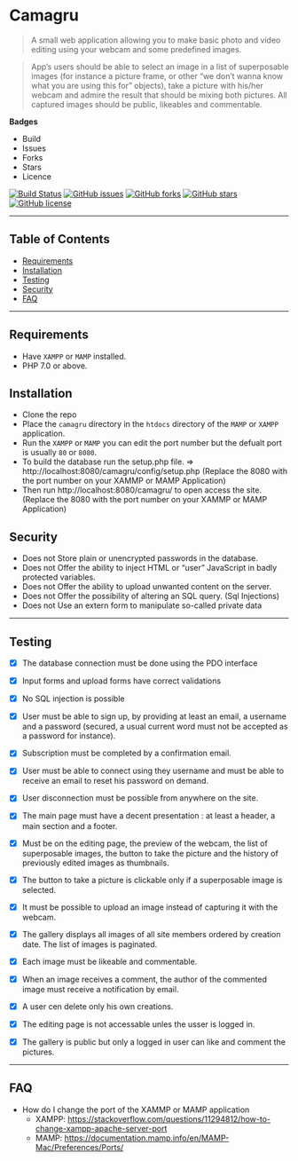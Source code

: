 # Camagru

> A small web application allowing you to make basic photo and video editing using your webcam and some predefined images.

> App’s users should be able to select an image in a list of superposable images (for instance a picture frame, or other “we don’t wanna know what you are using this for” objects), take a picture with his/her webcam and admire the result that should be mixing both pictures. All captured images should be public, likeables and commentable. </br>


**Badges**

- Build
- Issues
- Forks
- Stars
- Licence

[![Build Status](http://img.shields.io/travis/badges/badgerbadgerbadger.svg?style=flat-square)](https://travis-ci.org/badges/badgerbadgerbadger)
<a href="https://github.com/The-only-blue/Camagru/issues"><img alt="GitHub issues" src="https://img.shields.io/github/issues/The-only-blue/Camagru"></a>
<a href="https://github.com/The-only-blue/Camagru/network"><img alt="GitHub forks" src="https://img.shields.io/github/forks/The-only-blue/Camagru"></a>
<a href="https://github.com/The-only-blue/Camagru/stargazers"><img alt="GitHub stars" src="https://img.shields.io/github/stars/The-only-blue/Camagru"></a>
<a href="https://github.com/The-only-blue/Camagru"><img alt="GitHub license" src="https://img.shields.io/github/license/The-only-blue/Camagru"></a>


---
## Table of Contents

- [Requirements](#requirements)
- [Installation](#installation)
- [Testing](#testing)
- [Security](#security)
- [FAQ](#faq)
---

## Requirements

- Have `XAMPP` or `MAMP` installed.
- PHP 7.0 or above.

## Installation

- Clone the repo
- Place the `camagru` directory in the `htdocs` directory of the `MAMP` or `XAMPP` application.
- Run the `XAMPP` or `MAMP` you can edit the port number but the defualt port is usually `80` or `8080`.
- To build the database run the setup.php file. => http://localhost:8080/camagru/config/setup.php (Replace the 8080 with the port number on your XAMMP or MAMP Application)
- Then run http://localhost:8080/camagru/ to open access the site. (Replace the 8080 with the port number on your XAMMP or MAMP Application)

## Security

- Does not Store plain or unencrypted passwords in the database.
- Does not Offer the ability to inject HTML or “user” JavaScript in badly protected variables.
- Does not Offer the ability to upload unwanted content on the server.
- Does not Offer the possibility of altering an SQL query. (Sql Injections) 
- Does not Use an extern form to manipulate so-called private data

---
## Testing

- [x] The database connection must be done using the PDO interface

- [x] Input forms and upload forms have correct validations

- [x] No SQL injection is possible

- [x] User must be able to sign up, by providing at least an email, a username and a password (secured, a usual current word must not be accepted as a password for instance).

- [x] Subscription must be completed by a confirmation email.

- [x] User must be able to connect using they username and must be able to receive an email to reset his password on demand.

- [x] User disconnection must be possible from anywhere on the site.

- [x] The main page must have a decent presentation : at least a header, a main section and a footer.

- [x] Must be on the editing page, the preview of the webcam, the list of superposable images, the button to take the picture and the history of previously edited images as thumbnails.

- [x] The button to take a picture is clickable only if a superposable image is selected.

- [x] It must be possible to upload an image instead of capturing it with the webcam.

- [x] The gallery displays all images of all site members ordered by creation date. The list of images is paginated.

- [x] Each image must be likeable and commentable.

- [x] When an image receives a comment, the author of the commented image must receive a notification by email.

- [x] A user cen delete only his own creations.

- [x] The editing page is not accessable unles the usser is logged in.

- [x] The gallery is public but only a logged in user can like and comment the pictures.

---
## FAQ

- How do I change the port of the XAMMP or MAMP application 
    - XAMPP: https://stackoverflow.com/questions/11294812/how-to-change-xampp-apache-server-port
    - MAMP: https://documentation.mamp.info/en/MAMP-Mac/Preferences/Ports/
